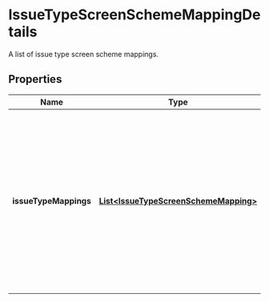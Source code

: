 

# IssueTypeScreenSchemeMappingDetails

A list of issue type screen scheme mappings.

## Properties

| Name | Type | Description | Notes |
|------------ | ------------- | ------------- | -------------|
|**issueTypeMappings** | [**List&lt;IssueTypeScreenSchemeMapping&gt;**](IssueTypeScreenSchemeMapping.md) | The list of issue type to screen scheme mappings. A *default* entry cannot be specified because a default entry is added when an issue type screen scheme is created. |  |



